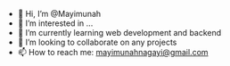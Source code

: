 - 👋 Hi, I’m @Mayimunah
- 👀 I’m interested in ...
- 🌱 I’m currently learning web development and backend 
- 💞️ I’m looking to collaborate on any projects
- 📫 How to reach me: mayimunahnagayi@gmail.com

<!---
Mayimunah/Mayimunah is a ✨ special ✨ repository because its `README.md` (this file) appears on your GitHub profile.
You can click the Preview link to take a look at your changes.
--->
